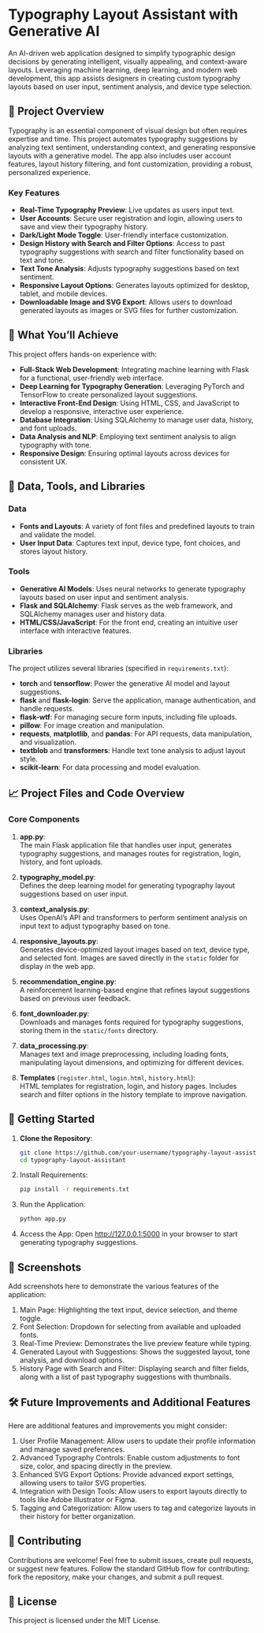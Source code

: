 # Typography Layout Assistant with Generative AI

An AI-driven web application designed to simplify typographic design decisions by generating intelligent, visually appealing, and context-aware layouts. Leveraging machine learning, deep learning, and modern web development, this app assists designers in creating custom typography layouts based on user input, sentiment analysis, and device type selection.

## 📖 Project Overview

Typography is an essential component of visual design but often requires expertise and time. This project automates typography suggestions by analyzing text sentiment, understanding context, and generating responsive layouts with a generative model. The app also includes user account features, layout history filtering, and font customization, providing a robust, personalized experience.

### Key Features

- **Real-Time Typography Preview**: Live updates as users input text.
- **User Accounts**: Secure user registration and login, allowing users to save and view their typography history.
- **Dark/Light Mode Toggle**: User-friendly interface customization.
- **Design History with Search and Filter Options**: Access to past typography suggestions with search and filter functionality based on text and tone.
- **Text Tone Analysis**: Adjusts typography suggestions based on text sentiment.
- **Responsive Layout Options**: Generates layouts optimized for desktop, tablet, and mobile devices.
- **Downloadable Image and SVG Export**: Allows users to download generated layouts as images or SVG files for further customization.

## 🚀 What You’ll Achieve

This project offers hands-on experience with:
- **Full-Stack Web Development**: Integrating machine learning with Flask for a functional, user-friendly web interface.
- **Deep Learning for Typography Generation**: Leveraging PyTorch and TensorFlow to create personalized layout suggestions.
- **Interactive Front-End Design**: Using HTML, CSS, and JavaScript to develop a responsive, interactive user experience.
- **Database Integration**: Using SQLAlchemy to manage user data, history, and font uploads.
- **Data Analysis and NLP**: Employing text sentiment analysis to align typography with tone.
- **Responsive Design**: Ensuring optimal layouts across devices for consistent UX.

## 📂 Data, Tools, and Libraries

### Data

- **Fonts and Layouts**: A variety of font files and predefined layouts to train and validate the model.
- **User Input Data**: Captures text input, device type, font choices, and stores layout history.

### Tools

- **Generative AI Models**: Uses neural networks to generate typography layouts based on user input and sentiment analysis.
- **Flask and SQLAlchemy**: Flask serves as the web framework, and SQLAlchemy manages user and history data.
- **HTML/CSS/JavaScript**: For the front end, creating an intuitive user interface with interactive features.

### Libraries

The project utilizes several libraries (specified in `requirements.txt`):
- **torch** and **tensorflow**: Power the generative AI model and layout suggestions.
- **flask** and **flask-login**: Serve the application, manage authentication, and handle requests.
- **flask-wtf**: For managing secure form inputs, including file uploads.
- **pillow**: For image creation and manipulation.
- **requests**, **matplotlib**, and **pandas**: For API requests, data manipulation, and visualization.
- **textblob** and **transformers**: Handle text tone analysis to adjust layout style.
- **scikit-learn**: For data processing and model evaluation.

## 📈 Project Files and Code Overview

### Core Components

1. **app.py**:  
   The main Flask application file that handles user input, generates typography suggestions, and manages routes for registration, login, history, and font uploads.

2. **typography_model.py**:  
   Defines the deep learning model for generating typography layout suggestions based on user input.

3. **context_analysis.py**:  
   Uses OpenAI’s API and transformers to perform sentiment analysis on input text to adjust typography based on tone.

4. **responsive_layouts.py**:  
   Generates device-optimized layout images based on text, device type, and selected font. Images are saved directly in the `static` folder for display in the web app.

5. **recommendation_engine.py**:  
   A reinforcement learning-based engine that refines layout suggestions based on previous user feedback.

6. **font_downloader.py**:  
   Downloads and manages fonts required for typography suggestions, storing them in the `static/fonts` directory.

7. **data_processing.py**:  
   Manages text and image preprocessing, including loading fonts, manipulating layout dimensions, and optimizing for different devices.

8. **Templates** (`register.html`, `login.html`, `history.html`):  
   HTML templates for registration, login, and history pages. Includes search and filter options in the history template to improve navigation.

## 🔧 Getting Started

1. **Clone the Repository**:
   ```bash
   git clone https://github.com/your-username/typography-layout-assistant.git
   cd typography-layout-assistant
   
2. Install Requirements:

    ```bash
    pip install -r requirements.txt

3. Run the Application:

    ```bash
    python app.py

4. Access the App: Open http://127.0.0.1:5000 in your browser to start generating typography suggestions.

## 🎨 Screenshots

Add screenshots here to demonstrate the various features of the application:

1. Main Page: Highlighting the text input, device selection, and theme toggle.
2. Font Selection: Dropdown for selecting from available and uploaded fonts.
3. Real-Time Preview: Demonstrates the live preview feature while typing.
4. Generated Layout with Suggestions: Shows the suggested layout, tone analysis, and download options.
5. History Page with Search and Filter: Displaying search and filter fields, along with a list of past typography suggestions with thumbnails.

## 🛠 Future Improvements and Additional Features

Here are additional features and improvements you might consider:

1. User Profile Management: Allow users to update their profile information and manage saved preferences.
2. Advanced Typography Controls: Enable custom adjustments to font size, color, and spacing directly in the preview.
3. Enhanced SVG Export Options: Provide advanced export settings, allowing users to tailor SVG properties.
4. Integration with Design Tools: Allow users to export layouts directly to tools like Adobe Illustrator or Figma.
5. Tagging and Categorization: Allow users to tag and categorize layouts in their history for better organization.

## 🤝 Contributing

Contributions are welcome! Feel free to submit issues, create pull requests, or suggest new features. Follow the standard GitHub flow for contributing: fork the repository, make your changes, and submit a pull request.

## 📝 License

This project is licensed under the MIT License.
